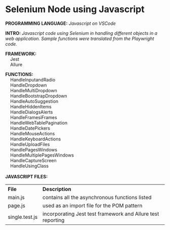 # Selenium Node using Javascript
**PROGRAMMING LANGUAGE:** *Javascript on VSCode*<br />

**INTRO:** *Javascript code using Selenium in handling different objects in a web application. Sample functions were translated from the Playwright code.*<br /> 

**FRAMEWORK:**<br />
  &nbsp;&nbsp;&nbsp; Jest<br />
  &nbsp;&nbsp;&nbsp; Allure<br />

**FUNCTIONS:**<br />
  &nbsp;&nbsp;&nbsp; HandleInputandRadio<br />
  &nbsp;&nbsp;&nbsp; HandleDropdown<br />
  &nbsp;&nbsp;&nbsp; HandleMultiDropdown<br />
  &nbsp;&nbsp;&nbsp; HandleBootstrapDropdown<br />
  &nbsp;&nbsp;&nbsp; HandleAutoSuggestion<br />
  &nbsp;&nbsp;&nbsp; HandleHiddenItems<br />
  &nbsp;&nbsp;&nbsp; HandleDialogsAlerts<br />
  &nbsp;&nbsp;&nbsp; HandleFramesiFrames<br />
  &nbsp;&nbsp;&nbsp; HandleWebTablePagination<br />
  &nbsp;&nbsp;&nbsp; HandleDatePickers<br />
  &nbsp;&nbsp;&nbsp; HandleMouseActions<br />
  &nbsp;&nbsp;&nbsp; HandleKeyboardActions<br />
  &nbsp;&nbsp;&nbsp; HandleUploadFiles<br />
  &nbsp;&nbsp;&nbsp; HandlePagesWindows<br />
  &nbsp;&nbsp;&nbsp; HandleMultiplePagesWindows<br />
  &nbsp;&nbsp;&nbsp; HandleCaptureScreen<br />
  &nbsp;&nbsp;&nbsp; HandleUsingClass<br />
<br />
**JAVASCRIPT FILES:**<br />
<table>
  <tr align="left">
    <th>File</th>
    <th>Description</th>
  </tr>
  <tr>
    <td>main.js</td>
    <td>contains all the asynchronous functions listed</td>
  </tr>
  <tr>
    <td>page.js</td>
    <td>used as an import file for the POM pattern</td>
  </tr>
  <tr>
    <td>single.test.js</td>
    <td>incorporating Jest test framework and Allure test reporting</td>
  </tr>  
</table>
